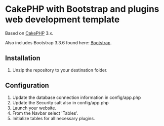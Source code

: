 # CakePHP with Bootstrap and plugins web development template

Based on [CakePHP](http://cakephp.org) 3.x.

Also includes Bootstrap 3.3.6 found here: [Bootstrap](http://getbootstrap.com/).

## Installation

1. Unzip the repository to your destination folder.

## Configuration

1. Update the database connection information in config/app.php
2. Update the Security salt also in config/app.php
3. Launch your website.
4. From the Navbar select 'Tables'.
5. Initialize tables for all necessary plugins.
